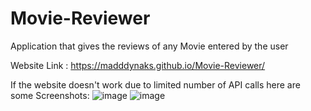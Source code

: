 # Movie-Reviewer
Application that gives the reviews of any Movie entered by the user

Website Link : https://madddynaks.github.io/Movie-Reviewer/

If the website doesn't work due to limited number of API calls here are some Screenshots:
![image](https://github.com/Madddynaks/Movie-Reviewer/assets/107129255/ddec1f05-5b2c-4b5a-a49c-58a493689ee2)
![image](https://github.com/Madddynaks/Movie-Reviewer/assets/107129255/7da50893-85db-40c5-aa55-9115ddaf5cd4)


